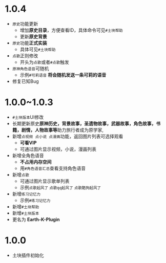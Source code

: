 # 1.0.4
* `原史`功能更新
  * 增加**原史目录**，方便查看ID，具体命令可见`#土块帮助`
  * 更新**原史背景**
* `原史`功能**正式实装**
  * 具体可见`#土块帮助`
* `点歌`正则修改
  * 开头为`点歌`或者`#点歌`触发
* `原神角色语音`可随机
  * 示例`#可莉语音` **将会随机发送一条可莉的语音**
* 修复已知Bug

# 1.0.0~1.0.3
* `#土块版本`UI修改
* 长期更新原史**原神历史，背景故事，圣遗物故事，武器故事，角色故事，书籍，剧情，人物故事等**助力旅行者成为原学家,
* 新增`点视频 点小说 点漫画`功能，返回图片列表可选择观看
  * **可看VIP**
  * 可通过图片显示视频，小说，漫画列表
* 新增全角色语音
  * **不占用内存空间**
  * 用`#角色语音汇总`查看支持角色语音
* 新增`点歌`
  * 可通过图片显示歌单列表
  * 示例`点歌起风了` `点歌qq起风了` `点歌酷狗起风了`
* 新增`练习记忆力`
  * 示例`#练习记忆力`
* 新增`#土块帮助`
* 新增`#土块版本`
* 更名为 **Earth-K-Plugin**

# 1.0.0
* 土块插件初始化
